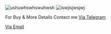 ![ushuwhswhswuhwsh](https://user-images.githubusercontent.com/106165997/197819877-cfffa60e-1f36-491a-966a-b14134a58eee.jpg)
![iswjisjwsjwj](https://user-images.githubusercontent.com/106165997/197819883-7a26205a-2f0a-4934-9dbe-1e2a17374248.png)


For Buy & More Details Contact me
[Via Telegram](https://t.me/uncodeboss)

[Via Email](uncodeboss@gmail.com)


